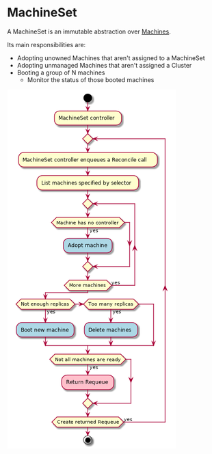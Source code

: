 # MachineSet

A MachineSet is an immutable abstraction over [Machines](./machine.md).

Its main responsibilities are:
* Adopting unowned Machines that aren't assigned to a MachineSet
* Adopting unmanaged Machines that aren't assigned a Cluster
* Booting a group of N machines
  * Monitor the status of those booted machines

![](../../../images/cluster-admission-machineset-controller.png)
